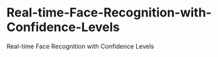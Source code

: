 # Real-time-Face-Recognition-with-Confidence-Levels
Real-time Face Recognition with Confidence Levels
